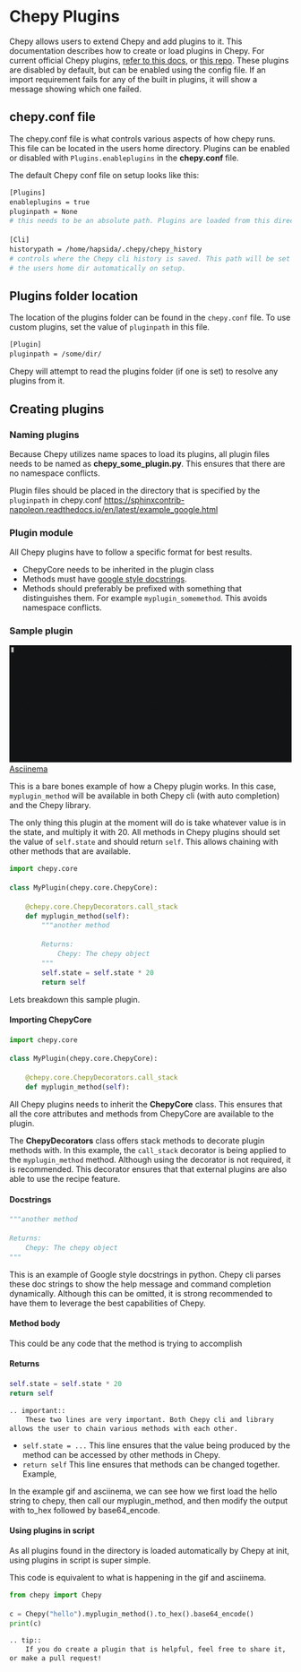 # Chepy Plugins

Chepy allows users to extend Chepy and add plugins to it. This documentation describes how to create or load plugins in Chepy. For current official Chepy plugins, [refer to this docs](https://chepy-plugins.readthedocs.io/en/latest/), or [this repo](https://github.com/securisec/chepy_plugins). These plugins are disabled by default, but can be enabled using the config file. If an import requirement fails for any of the built in plugins, it will show a message showing which one failed. 

## chepy.conf file
The chepy.conf file is what controls various aspects of how chepy runs. This file can be located in the users home directory. Plugins can be enabled or disabled with `Plugins.enableplugins` in the **chepy.conf** file.

The default Chepy conf file on setup looks like this:

```bash
[Plugins]
enableplugins = true
pluginpath = None
# this needs to be an absolute path. Plugins are loaded from this directory

[Cli]
historypath = /home/hapsida/.chepy/chepy_history
# controls where the Chepy cli history is saved. This path will be set to
# the users home dir automatically on setup.
```

## Plugins folder location
The location of the plugins folder can be found in the `chepy.conf` file. To use custom plugins, set the value of `pluginpath` in this file.

```bash
[Plugin]
pluginpath = /some/dir/
```

Chepy will attempt to read the plugins folder (if one is set) to resolve any plugins from it. 

## Creating plugins
### Naming plugins
Because Chepy utilizes name spaces to load its plugins, all plugin files needs to be named as **chepy_some_plugin.py**. This ensures that there are no namespace conflicts. 

Plugin files should be placed in the directory that is specified by the `pluginpath` in chepy.conf
https://sphinxcontrib-napoleon.readthedocs.io/en/latest/example_google.html
### Plugin module
All Chepy plugins have to follow a specific format for best results. 

- ChepyCore needs to be inherited in the plugin class
- Methods must have [google style docstrings](https://sphinxcontrib-napoleon.readthedocs.io/en/latest/example_google.html).
- Methods should preferably be prefixed with something that distinguishes them. For example `myplugin_somemethod`. This avoids namespace conflicts. 

### Sample plugin
![Plugin](./assets/plugin.gif)
[Asciinema](https://asciinema.org/a/apIR9AWO3EZpHrfKYfagVZk06)

This is a bare bones example of how a Chepy plugin works. In this case, `myplugin_method` will be available in both Chepy cli (with auto completion) and the Chepy library.

The only thing this plugin at the moment will do is take whatever value is in the state, and multiply it with 20. All methods in Chepy plugins should set the value of `self.state` and should return `self`. This allows chaining with other methods that are available. 

```python
import chepy.core

class MyPlugin(chepy.core.ChepyCore):
    
    @chepy.core.ChepyDecorators.call_stack
    def myplugin_method(self):
        """another method
        
        Returns:
            Chepy: The chepy object
        """
        self.state = self.state * 20
        return self
```

Lets breakdown this sample plugin.

#### Importing ChepyCore

```python
import chepy.core

class MyPlugin(chepy.core.ChepyCore):

    @chepy.core.ChepyDecorators.call_stack
    def myplugin_method(self):
```
All Chepy plugins needs to inherit the **ChepyCore** class. This ensures that all the core attributes and methods from ChepyCore are available to the plugin.

The **ChepyDecorators** class offers stack methods to decorate plugin methods with. In this example, the `call_stack` decorator is being applied to the `myplugin_method` method. Although using the decorator is not required, it is recommended. This decorator ensures that that external plugins are also able to use the recipe feature. 

#### Docstrings
```python
"""another method
        
Returns:
    Chepy: The chepy object
"""
```

This is an example of Google style docstrings in python. Chepy cli parses these doc strings to show the help message and command completion dynamically. Although this can be omitted, it is strong recommended to have them to leverage the best capabilities of Chepy. 

#### Method body
This could be any code that the method is trying to accomplish

#### Returns
```python
self.state = self.state * 20
return self
```
```eval_rst
.. important::
    These two lines are very important. Both Chepy cli and library allows the user to chain various methods with each other. 
```

- `self.state = ...` This line ensures that the value being produced by the method can be accessed by other methods in Chepy.
- `return self` This line ensures that methods can be changed together. Example, 

In the example gif and asciinema, we can see how we first load the hello string to chepy, then call our myplugin_method, and then modify the output with to_hex followed by base64_encode.

#### Using plugins in script
As all plugins found in the directory is loaded automatically by Chepy at init, using plugins in script is super simple. 

This code is equivalent to what is happening in the gif and asciinema. 

```python
from chepy import Chepy

c = Chepy("hello").myplugin_method().to_hex().base64_encode()
print(c)
```

```eval_rst
.. tip::
    If you do create a plugin that is helpful, feel free to share it, or make a pull request!   
```
